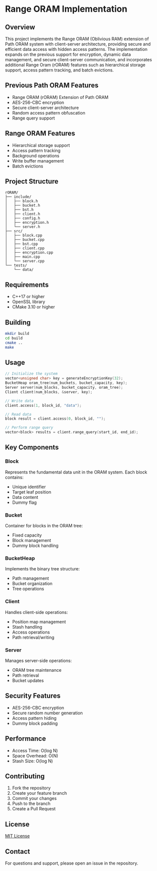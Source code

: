 # Range ORAM Implementation

## Overview
This project implements the Range ORAM (Oblivious RAM) extension of Path ORAM system with client-server architecture, providing secure and efficient data access with hidden access patterns. The implementation expands on the previous support for encryption, dynamic data management, and secure client-server communication, and incorporates additional Range Oram (rORAM) features such as hierarchical storage support, access pattern tracking, and batch evictions.

## Previous Path ORAM Features
- Range ORAM (rORAM) Extension of Path ORAM 
- AES-256-CBC encryption
- Secure client-server architecture
- Random access pattern obfuscation
- Range query support
  
## Range ORAM Features
- Hierarchical storage support
- Access pattern tracking
- Background operations
- Write buffer management
- Batch evictions

## Project Structure
```
rORAM/
├── include/
│   ├── block.h
│   ├── bucket.h
│   ├── bst.h
│   ├── client.h
│   ├── config.h
│   ├── encryption.h
│   └── server.h
├── src/
│   ├── block.cpp
│   ├── bucket.cpp
│   ├── bst.cpp
│   ├── client.cpp
│   ├── encryption.cpp
│   ├── main.cpp
│   └── server.cpp
└── tests/
    └── data/
```

## Requirements
- C++17 or higher
- OpenSSL library
- CMake 3.10 or higher

## Building
```bash
mkdir build
cd build
cmake ..
make
```

## Usage
```cpp
// Initialize the system
vector<unsigned char> key = generateEncryptionKey(32);
BucketHeap oram_tree(num_buckets, bucket_capacity, key);
Server server(num_blocks, bucket_capacity, oram_tree);
Client client(num_blocks, &server, key);

// Write data
client.access(1, block_id, "data");

// Read data
block result = client.access(0, block_id, "");

// Perform range query
vector<block> results = client.range_query(start_id, end_id);
```

## Key Components

### Block
Represents the fundamental data unit in the ORAM system. Each block contains:
- Unique identifier
- Target leaf position
- Data content
- Dummy flag

### Bucket
Container for blocks in the ORAM tree:
- Fixed capacity
- Block management
- Dummy block handling

### BucketHeap
Implements the binary tree structure:
- Path management
- Bucket organization
- Tree operations

### Client
Handles client-side operations:
- Position map management
- Stash handling
- Access operations
- Path retrieval/writing

### Server
Manages server-side operations:
- ORAM tree maintenance
- Path retrieval
- Bucket updates

## Security Features
- AES-256-CBC encryption
- Secure random number generation
- Access pattern hiding
- Dummy block padding

## Performance
- Access Time: O(log N)
- Space Overhead: O(N)
- Stash Size: O(log N)


## Contributing
1. Fork the repository
2. Create your feature branch
3. Commit your changes
4. Push to the branch
5. Create a Pull Request

## License
[MIT License](LICENSE)

## Contact
For questions and support, please open an issue in the repository.
